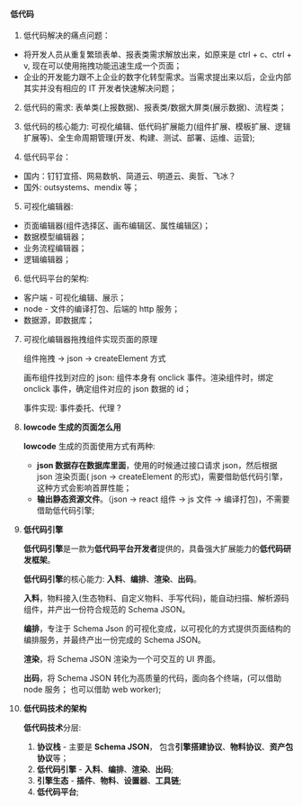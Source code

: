 #### 低代码

1. 低代码解决的痛点问题：
- 将开发人员从重复繁琐表单、报表类需求解放出来，如原来是 ctrl + c、ctrl + v, 现在可以使用拖拽功能迅速生成一个页面；
- 企业的开发能力跟不上企业的数字化转型需求。当需求提出来以后，企业内部其实并没有相应的 IT 开发者快速解决问题；

2. 低代码的需求: 表单类(上报数据)、报表类/数据大屏类(展示数据)、流程类；

3. 低代码的核心能力: 可视化编辑、低代码扩展能力(组件扩展、模板扩展、逻辑扩展等)、全生命周期管理(开发、构建、测试、部署、运维、运营);

4. 低代码平台：
- 国内：钉钉宜搭、网易数帆、简道云、明道云、奥哲、飞冰？
- 国外: outsystems、mendix 等；

5. 可视化编辑器: 
- 页面编辑器(组件选择区、画布编辑区、属性编辑区)；
- 数据模型编辑器；
- 业务流程编辑器；
- 逻辑编辑器；

6. 低代码平台的架构:
- 客户端 - 可视化编辑、展示；
- node - 文件的编译打包、后端的 http 服务；
- 数据源，即数据库；

7. 可视化编辑器拖拽组件实现页面的原理

    组件拖拽 -> json -> createElement 方式

    画布组件找到对应的 json: 组件本身有 onclick 事件。渲染组件时，绑定 onclick 事件，确定组件对应的 json 数据的 id；

    事件实现: 事件委托、代理 ?


8. **lowcode 生成的页面怎么用**

    **lowcode** 生成的页面使用方式有两种:
    - **json 数据存在数据库里面**，使用的时候通过接口请求 json，然后根据 json 渲染页面( json -> createElement 的形式)，需要借助低代码引擎，这种方式会影响首屏性能；
    - **输出静态资源文件**。（json -> react 组件 -> js 文件 -> 编译打包)，不需要借助低代码引擎;


9. **低代码引擎**

    **低代码引擎**是一款为**低代码平台开发者**提供的，具备强大扩展能力的**低代码研发框架**。

    **低代码引擎**的核心能力: **入料**、**编排**、**渲染**、**出码**。

    **入料**，物料接入(生态物料、自定义物料、手写代码)，能自动扫描、解析源码组件，并产出一份符合规范的 Schema JSON。

    **编排**，专注于 Schema Json 的可视化变成，以可视化的方式提供页面结构的编排服务，并最终产出一份完成的 Schema JSON。

    **渲染**，将 Schema JSON 渲染为一个可交互的 UI 界面。

    **出码**，将 Schema JSON 转化为高质量的代码，面向各个终端，(可以借助 node 服务； 也可以借助 web worker);



10. **低代码技术的架构**

    **低代码技术**分层:
    1. **协议栈** - 主要是 **Schema JSON**， 包含**引擎搭建协议**、**物料协议**、**资产包协议**等；
    2. **低代码引擎** - **入料**、**编排**、**渲染**、**出码**;
    3. **引擎生态** - **插件**、**物料**、**设置器**、**工具链**;
    4. **低代码平台**;

    






